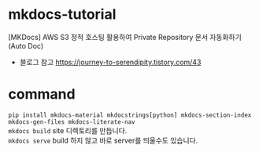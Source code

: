# mkdocs-tutorial
[MKDocs] AWS S3 정적 호스팅 활용하여 Private Repository 문서 자동화하기(Auto Doc)
- 블로그 참고
https://journey-to-serendipity.tistory.com/43


# command
`pip install mkdocs-material mkdocstrings[python] mkdocs-section-index mkdocs-gen-files mkdocs-literate-nav`<br>
`mkdocs build` site 디렉토리를 만듭니다.<br> 
`mkdocs serve` build 하지 않고 바로 server를 띄울수도 있습니다.<br> 


